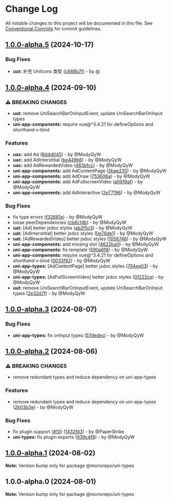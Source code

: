 # Change Log

All notable changes to this project will be documented in this file.
See [Conventional Commits](https://conventionalcommits.org) for commit guidelines.

## [1.0.0-alpha.5](https://github.com/uni-helper/uni-typed/compare/v1.0.0-alpha.4...v1.0.0-alpha.5) (2024-10-17)

### Bug Fixes

* **uut:** 补充 UniIcons 类型 ([c688b7f](https://github.com/uni-helper/uni-typed/commit/c688b7f200f05b87d48441bf7cbae2001a64a2cb)) - by @

## [1.0.0-alpha.4](https://github.com/uni-helper/uni-typed/compare/v1.0.0-alpha.3...v1.0.0-alpha.4) (2024-09-10)

### ⚠ BREAKING CHANGES

* **uut:** remove UniSearchBarOnInputEvent, update UniSearchBarOnInput types
* **uni-app-components:** require vue@^3.4.21 for defineOptions and shorthand v-bind

### Features

* **uac:** add Ad ([8d4d045](https://github.com/uni-helper/uni-typed/commit/8d4d0453e6660c002f06b8433d945d5726582a56)) - by @ModyQyW
* **uac:** add AdInterstitial ([be449b6](https://github.com/uni-helper/uni-typed/commit/be449b6110a8488fbf5b3d759106761b75ae9ca4)) - by @ModyQyW
* **uac:** add AdRewardedVideo ([483bfcc](https://github.com/uni-helper/uni-typed/commit/483bfccd27b2e91b09849a00620ab2d79a3a6022)) - by @ModyQyW
* **uni-app-components:** add AdContentPage ([3bae235](https://github.com/uni-helper/uni-typed/commit/3bae23596f83d2d39f8abf20b820864309676ee9)) - by @ModyQyW
* **uni-app-components:** add AdDraw ([753606a](https://github.com/uni-helper/uni-typed/commit/753606a4dd34e4591234237c40ca70269856300a)) - by @ModyQyW
* **uni-app-components:** add AdFullscreenVideo ([a0919af](https://github.com/uni-helper/uni-typed/commit/a0919afaa8d7bee5c30d3c376d183265a341b659)) - by @ModyQyW
* **uni-app-components:** add AdInteractive ([2e77196](https://github.com/uni-helper/uni-typed/commit/2e771968962bdb932617d5212fc7ba890cd902f1)) - by @ModyQyW

### Bug Fixes

* fix type errors ([f32681e](https://github.com/uni-helper/uni-typed/commit/f32681e64701affed74c3f83debc3feea4b9ec51)) - by @ModyQyW
* loose peerDependencies ([cb6c14b](https://github.com/uni-helper/uni-typed/commit/cb6c14bbbf02e8bd408861e394ab2fd93697ee6b)) - by @ModyQyW
* **uat:** [Ad] better jsdoc styles ([ab2f5c5](https://github.com/uni-helper/uni-typed/commit/ab2f5c56d355c8bdfbc15bfbc131f60e995045eb)) - by @ModyQyW
* **uat:** [AdInterstitial] better jsdoc styles ([0e76de1](https://github.com/uni-helper/uni-typed/commit/0e76de15a0e363868780097866da5582d18d2777)) - by @ModyQyW
* **uat:** [AdRewardedVideo] better jsdoc styles ([1056746](https://github.com/uni-helper/uni-typed/commit/1056746924c60cca2dee02cb6d5fd1a70beb51d8)) - by @ModyQyW
* **uni-app-components:** add missing slot ([4622ba0](https://github.com/uni-helper/uni-typed/commit/4622ba08f46e8ba9aa15e699006ef2122bd5450f)) - by @ModyQyW
* **uni-app-components:** fix template ([590a6f8](https://github.com/uni-helper/uni-typed/commit/590a6f84fb2278e30229f0304bdfbd73eb05a822)) - by @ModyQyW
* **uni-app-components:** require vue@^3.4.21 for defineOptions and shorthand v-bind ([0033f92](https://github.com/uni-helper/uni-typed/commit/0033f92b8ebd839fc78f82019dea5e06473ed67b)) - by @ModyQyW
* **uni-app-types:** [AdContentPage] better jsdoc styles ([794ee03](https://github.com/uni-helper/uni-typed/commit/794ee034e25a583d25297d68ce55a1543d847190)) - by @ModyQyW
* **uni-app-types:** [AdFullScreenVideo] better jsdoc styles ([01222ce](https://github.com/uni-helper/uni-typed/commit/01222ce2ce023858996675aeeebcd56200b8345d)) - by @ModyQyW
* **uut:** remove UniSearchBarOnInputEvent, update UniSearchBarOnInput types ([2e32d7f](https://github.com/uni-helper/uni-typed/commit/2e32d7f9f1218d9364a92db9b24d283370beaf27)) - by @ModyQyW

## [1.0.0-alpha.3](https://github.com/uni-helper/uni-typed/compare/v1.0.0-alpha.2...v1.0.0-alpha.3) (2024-08-07)

### Bug Fixes

* **uni-app-types:** fix onInput types ([57dedec](https://github.com/uni-helper/uni-typed/commit/57dedec513e43a1c807ef6badb00bea68a465b14)) - by @ModyQyW

## [1.0.0-alpha.2](https://github.com/uni-helper/uni-typed/compare/v1.0.0-alpha.1...v1.0.0-alpha.2) (2024-08-06)

### ⚠ BREAKING CHANGES

* remove redundant types and reduce dependency on uni-app-types

### Features

* remove redundant types and reduce dependency on uni-app-types ([2b03b3e](https://github.com/uni-helper/uni-typed/commit/2b03b3ee83fbb42614591ea8adca352ce18deda1)) - by @ModyQyW

### Bug Fixes

* fix plugin support ([#10](https://github.com/uni-helper/uni-typed/issues/10)) ([1432fd3](https://github.com/uni-helper/uni-typed/commit/1432fd3855382c0dfa623f056531a6c5b5eddc8c)) - by @PaperStrike
* **uni-types:** fix plugin exports ([939c4f8](https://github.com/uni-helper/uni-typed/commit/939c4f8da7bf23e6bb92a771a6294ea692a17308)) - by @ModyQyW

## [1.0.0-alpha.1](https://github.com/uni-helper/uni-typed/compare/v1.0.0-alpha.0...v1.0.0-alpha.1) (2024-08-02)

**Note:** Version bump only for package @monorepo/uni-types

## 1.0.0-alpha.0 (2024-08-01)

**Note:** Version bump only for package @monorepo/uni-types
